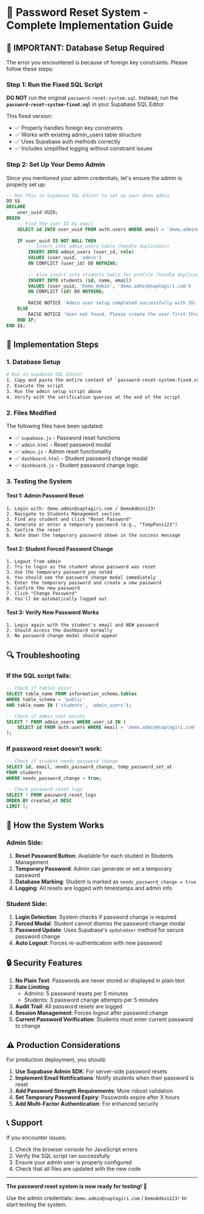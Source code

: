 # 🔐 Password Reset System - Complete Implementation Guide

## 🚨 IMPORTANT: Database Setup Required

The error you encountered is because of foreign key constraints. Please follow these steps:

### Step 1: Run the Fixed SQL Script

**DO NOT** run the original `password-reset-system.sql`. Instead, run the **`password-reset-system-fixed.sql`** in your Supabase SQL Editor.

This fixed version:
- ✅ Properly handles foreign key constraints
- ✅ Works with existing admin_users table structure  
- ✅ Uses Supabase auth methods correctly
- ✅ Includes simplified logging without constraint issues

### Step 2: Set Up Your Demo Admin

Since you mentioned your admin credentials, let's ensure the admin is properly set up:

```sql
-- Run this in Supabase SQL Editor to set up your demo admin
DO $$
DECLARE
    user_uuid UUID;
BEGIN
    -- Find the user ID by email
    SELECT id INTO user_uuid FROM auth.users WHERE email = 'demo.admin@saptagiri.com';
    
    IF user_uuid IS NOT NULL THEN
        -- Insert into admin_users table (handle duplicates)
        INSERT INTO admin_users (user_id, role) 
        VALUES (user_uuid, 'admin')
        ON CONFLICT (user_id) DO NOTHING;
        
        -- Also insert into students table for profile (handle duplicates)
        INSERT INTO students (id, name, email) 
        VALUES (user_uuid, 'Demo Admin', 'demo.admin@saptagiri.com')
        ON CONFLICT (id) DO NOTHING;
        
        RAISE NOTICE 'Admin user setup completed successfully with ID: %', user_uuid;
    ELSE
        RAISE NOTICE 'User not found. Please create the user first through the website registration.';
    END IF;
END $$;
```

## 🔧 Implementation Steps

### 1. Database Setup
```bash
# Run in Supabase SQL Editor
1. Copy and paste the entire content of `password-reset-system-fixed.sql`
2. Execute the script
3. Run the admin setup script above
4. Verify with the verification queries at the end of the script
```

### 2. Files Modified
The following files have been updated:
- ✅ `supabase.js` - Password reset functions
- ✅ `admin.html` - Reset password modal
- ✅ `admin.js` - Admin reset functionality
- ✅ `dashboard.html` - Student password change modal
- ✅ `dashboard.js` - Student password change logic

### 3. Testing the System

#### Test 1: Admin Password Reset
```
1. Login with: demo.admin@saptagiri.com / DemoAdmin123!
2. Navigate to Students Management section
3. Find any student and click "Reset Password"
4. Generate or enter a temporary password (e.g., "TempPass123")
5. Confirm the reset
6. Note down the temporary password shown in the success message
```

#### Test 2: Student Forced Password Change
```
1. Logout from admin
2. Try to login as the student whose password was reset
3. Use the temporary password you noted
4. You should see the password change modal immediately
5. Enter the temporary password and create a new password
6. Confirm the new password
7. Click "Change Password"
8. You'll be automatically logged out
```

#### Test 3: Verify New Password Works
```
1. Login again with the student's email and NEW password
2. Should access the dashboard normally
3. No password change modal should appear
```

## 🔍 Troubleshooting

### If the SQL script fails:
```sql
-- Check if tables exist
SELECT table_name FROM information_schema.tables 
WHERE table_schema = 'public' 
AND table_name IN ('students', 'admin_users');

-- Check if admin user exists
SELECT * FROM admin_users WHERE user_id IN (
    SELECT id FROM auth.users WHERE email = 'demo.admin@saptagiri.com'
);
```

### If password reset doesn't work:
```sql
-- Check if student needs password change
SELECT id, email, needs_password_change, temp_password_set_at 
FROM students 
WHERE needs_password_change = true;

-- Check password reset logs
SELECT * FROM password_reset_logs 
ORDER BY created_at DESC 
LIMIT 5;
```

## 🚀 How the System Works

### Admin Side:
1. **Reset Password Button**: Available for each student in Students Management
2. **Temporary Password**: Admin can generate or set a temporary password
3. **Database Marking**: Student is marked as `needs_password_change = true`
4. **Logging**: All resets are logged with timestamps and admin info

### Student Side:
1. **Login Detection**: System checks if password change is required
2. **Forced Modal**: Student cannot dismiss the password change modal
3. **Password Update**: Uses Supabase's `updateUser` method for secure password change
4. **Auto Logout**: Forces re-authentication with new password

## 🔒 Security Features

1. **No Plain Text**: Passwords are never stored or displayed in plain text
2. **Rate Limiting**: 
   - Admins: 5 password resets per 5 minutes
   - Students: 3 password change attempts per 5 minutes
3. **Audit Trail**: All password resets are logged
4. **Session Management**: Forces logout after password change
5. **Current Password Verification**: Students must enter current password to change

## ⚠️ Production Considerations

For production deployment, you should:

1. **Use Supabase Admin SDK**: For server-side password resets
2. **Implement Email Notifications**: Notify students when their password is reset
3. **Add Password Strength Requirements**: More robust validation
4. **Set Temporary Password Expiry**: Passwords expire after X hours
5. **Add Multi-Factor Authentication**: For enhanced security

## 📞 Support

If you encounter issues:
1. Check the browser console for JavaScript errors
2. Verify the SQL script ran successfully
3. Ensure your admin user is properly configured
4. Check that all files are updated with the new code

---

**The password reset system is now ready for testing!** 🎉

Use the admin credentials: `demo.admin@saptagiri.com` / `DemoAdmin123!` to start testing the system.

